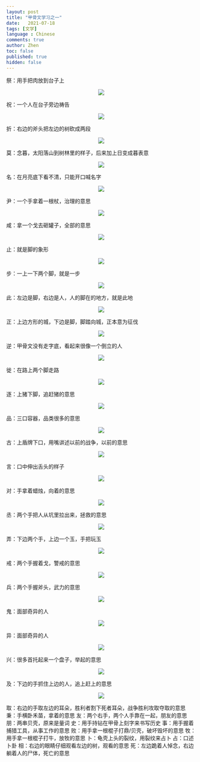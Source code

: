 ```yaml
---
layout: post
title: "甲骨文学习之一"
date:   2021-07-18
tags: [文学]
language : Chinese
comments: true
author: Zhen
toc: false
published: true
hidden: false
---
```

祭：用手把肉放到台子上
<p align="center"> <img src="{{ site.imageurl }}/甲骨文学习1.png"> </p> 
祝：一个人在台子旁边祷告
<p align="center"> <img src="{{ site.imageurl }}/甲骨文学习2.png"> </p> 
折：右边的斧头把左边的树砍成两段
<p align="center"> <img src="{{ site.imageurl }}/甲骨文学习3.png"> </p> 
莫：念暮，太阳落山到树林里的样子，后来加上日变成暮表意
<p align="center"> <img src="{{ site.imageurl }}/甲骨文学习4.png"> </p> 
名：在月亮底下看不清，只能开口喊名字
<p align="center"> <img src="{{ site.imageurl }}/甲骨文学习5.png"> </p> 
尹：一个手拿着一根杖，治理的意思
<p align="center"> <img src="{{ site.imageurl }}/甲骨文学习6.png"> </p> 
咸：拿一个戈去砸罐子，全部的意思
<p align="center"> <img src="{{ site.imageurl }}/甲骨文学习7.png"> </p> 
止：就是脚的象形
<p align="center"> <img src="{{ site.imageurl }}/甲骨文学习8.png"> </p> 
步：一上一下两个脚，就是一步
<p align="center"> <img src="{{ site.imageurl }}/甲骨文学习9.png"> </p> 
此：左边是脚，右边是人，人的脚在的地方，就是此地
<p align="center"> <img src="{{ site.imageurl }}/甲骨文学习10.png"> </p> 
正：上边方形的城，下边是脚，脚踏向城，正本意为征伐
<p align="center"> <img src="{{ site.imageurl }}/甲骨文学习11.png"> </p> 
逆：甲骨文没有走字底，看起来很像一个倒立的人
<p align="center"> <img src="{{ site.imageurl }}/甲骨文学习12.png"> </p> 
徙：在路上两个脚走路
<p align="center"> <img src="{{ site.imageurl }}/甲骨文学习13.png"> </p> 
逐：上猪下脚，追赶猪的意思
<p align="center"> <img src="{{ site.imageurl }}/甲骨文学习14.png"> </p> 
品：三口容器，品类很多的意思
<p align="center"> <img src="{{ site.imageurl }}/甲骨文学习15.png"> </p> 
古：上盾牌下口，用嘴讲述以前的战争，以前的意思
<p align="center"> <img src="{{ site.imageurl }}/甲骨文学习16.png"> </p> 
言：口中伸出舌头的样子
<p align="center"> <img src="{{ site.imageurl }}/甲骨文学习17.png"> </p> 
对：手拿着蜡烛，向着的意思
<p align="center"> <img src="{{ site.imageurl }}/甲骨文学习18.png"> </p> 
丞：两个手把人从坑里拉出来，拯救的意思
<p align="center"> <img src="{{ site.imageurl }}/甲骨文学习19.png"> </p> 
弄：下边两个手，上边一个玉，手把玩玉
<p align="center"> <img src="{{ site.imageurl }}/甲骨文学习20.png"> </p> 
戒：两个手握着戈，警戒的意思
<p align="center"> <img src="{{ site.imageurl }}/甲骨文学习21.png"> </p> 
兵：两个手握斧头，武力的意思
<p align="center"> <img src="{{ site.imageurl }}/甲骨文学习22.png"> </p> 
鬼：面部奇异的人
<p align="center"> <img src="{{ site.imageurl }}/甲骨文学习23.png"> </p> 
异：面部奇异的人
<p align="center"> <img src="{{ site.imageurl }}/甲骨文学习24.png"> </p> 
兴：很多首托起来一个盘子，举起的意思
<p align="center"> <img src="{{ site.imageurl }}/甲骨文学习25.png"> </p> 
及：下边的手抓住上边的人，追上赶上的意思
<p align="center"> <img src="{{ site.imageurl }}/甲骨文学习26.png"> </p> 
取：右边的手取左边的耳朵，胜利者割下死者耳朵，战争胜利攻取夺取的意思
秉：手横卧禾苗，拿着的意思
友：两个右手，两个人手靠在一起，朋友的意思
朋：两串贝壳，原来是量词
史：用手持钻在甲骨上刻字来书写历史
事：用手握着捕猎工具，从事工作的意思
败：用手拿一根棍子打鼎/贝壳，破坏毁坏的意思
牧：用手拿一根棍子打牛，放牧的意思
卜：龟壳上头的裂纹，用裂纹来占卜
占：口述卜卦
相：右边的眼睛仔细观看左边的树，观看的意思
死：左边跪着人悼念，右边躺着人的尸体，死亡的意思














<!--stackedit_data:
eyJoaXN0b3J5IjpbMTg4NTAwMzM0LDEyMDk1MDExNTYsLTg2OD
M5NTU4MywtNTU1MDY5ODczLC04MjU0NDk3NDEsLTE2NjQyOTkw
NjQsLTI4MDAzNzMyOCwtMzI5MDQ1MDQzLC04MzY0MTQ0ODYsMT
U2Njc1Nzg3MV19
-->